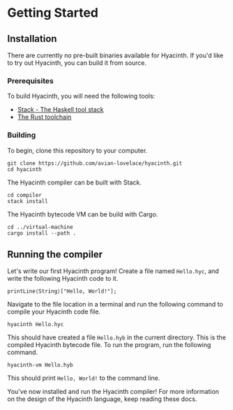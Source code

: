 # Getting Started

## Installation

There are currently no pre-built binaries available for Hyacinth. If you'd like to try out Hyacinth, you can build it from source.

### Prerequisites

To build Hyacinth, you will need the following tools:

 - [Stack - The Haskell tool stack](https://docs.haskellstack.org)
 - [The Rust toolchain](https://www.rust-lang.org/tools/install)

### Building

To begin, clone this repository to your computer.
```
git clone https://github.com/avian-lovelace/hyacinth.git
cd hyacinth
```

The Hyacinth compiler can be built with Stack.
```
cd compiler
stack install
```

The Hyacinth bytecode VM can be build with Cargo.
```
cd ../virtual-machine
cargo install --path .
```

## Running the compiler

Let's write our first Hyacinth program! Create a file named `Hello.hyc`, and write the following Hyacinth code to it.
```
printLine⟨String⟩["Hello, World!"];
```

Navigate to the file location in a terminal and run the following command to compile your Hyacinth code file.
```
hyacinth Hello.hyc
```

This should have created a file `Hello.hyb` in the current directory. This is the compiled Hyacinth bytecode file. To run the program, run the following command.
```
hyacinth-vm Hello.hyb
```

This should print `Hello, World!` to the command line.

You've now installed and run the Hyacinth compiler! For more information on the design of the Hyacinth language, keep reading these docs.